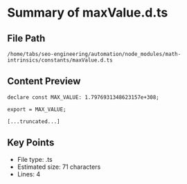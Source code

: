 # Summary of maxValue.d.ts
  
## File Path
`/home/tabs/seo-engineering/automation/node_modules/math-intrinsics/constants/maxValue.d.ts`

## Content Preview
```
declare const MAX_VALUE: 1.7976931348623157e+308;

export = MAX_VALUE;

[...truncated...]
```

## Key Points
- File type: .ts
- Estimated size: 71 characters
- Lines: 4
